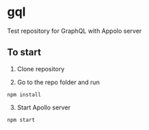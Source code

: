 # gql
Test repository for GraphQL with Appolo server

## To start

1. Clone repository

2. Go to the repo folder and run
```
npm install
```

3. Start Apollo server
```
npm start
```

